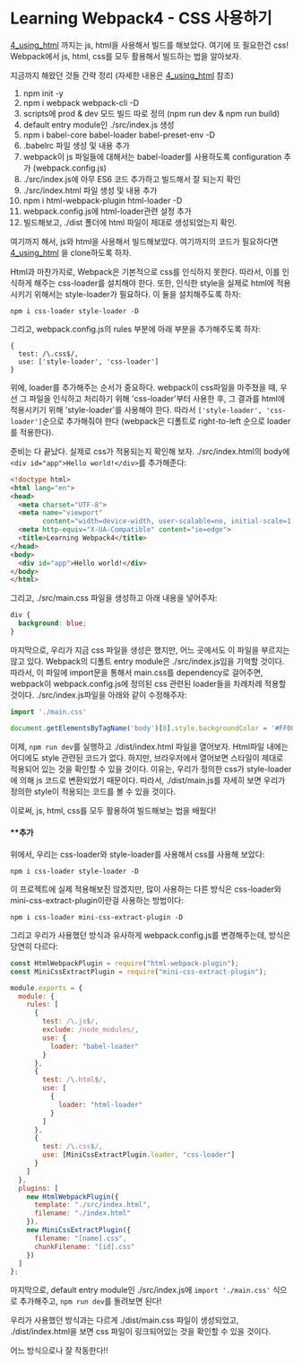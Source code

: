 # Learning Webpack4 - CSS 사용하기

[4_using_html](https://github.com/giantsol/Webpack4_101/tree/master/4_using_html)
까지는 js, html을 사용해서 빌드를 해보았다. 여기에 또 필요한건 css!
Webpack에서 js, html, css를 모두 활용해서 빌드하는 법을 알아보자.

지금까지 해왔던 것들 간략 정리 (자세한 내용은 [4_using_html](https://github.com/giantsol/Webpack4_101/tree/master/4_using_html) 참조)
1. npm init -y
2. npm i webpack webpack-cli -D
3. scripts에 prod & dev 모드 빌드 따로 정의 (npm run dev & npm run build)
4. default entry module인 ./src/index.js 생성
5. npm i babel-core babel-loader babel-preset-env -D
6. .babelrc 파일 생성 및 내용 추가
7. webpack이 js 파일들에 대해서는 babel-loader를 사용하도록 configuration 추가 (webpack.config.js)
8. ./src/index.js에 아무 ES6 코드 추가하고 빌드해서 잘 되는지 확인
9. ./src/index.html 파일 생성 및 내용 추가
10. npm i html-webpack-plugin html-loader -D
11. webpack.config.js에 html-loader관련 설정 추가
12. 빌드해보고, ./dist 폴더에 html 파일이 제대로 생성되었는지 확인.

여기까지 해서, js와 html을 사용해서 빌드해보았다. 여기까지의 코드가 필요하다면
[4_using_html](https://github.com/giantsol/Webpack4_101/tree/master/4_using_html)
을 clone하도록 하자.

Html과 마찬가지로, Webpack은 기본적으로 css를 인식하지 못한다. 따라서, 이를 인식하게
해주는 css-loader를 설치해야 한다. 또한, 인식한 style을 실제로 html에 적용시키기 위해서는
style-loader가 필요하다. 이 둘을 설치해주도록 하자:
```
npm i css-loader style-loader -D
```

그리고, webpack.config.js의 rules 부분에 아래 부분을 추가해주도록 하자:
```
{
  test: /\.css$/,
  use: ['style-loader', 'css-loader']
}
```

위에, loader를 추가해주는 순서가 중요하다. webpack이 css파일을 마주쳤을 때,
우선 그 파일을 인식하고 처리하기 위해 'css-loader'부터 사용한 후,
그 결과를 html에 적용시키기 위해 'style-loader'를 사용해야 한다.
따라서 ```['style-loader', 'css-loader']```순으로 추가해줘야 한다
(webpack은 디폴트로 right-to-left 순으로 loader를 적용한다).

준비는 다 끝났다. 실제로 css가 적용되는지 확인해 보자.
./src/index.html의 body에 ```<div id="app">Hello world!</div>```를 추가해준다:
```html
<!doctype html>
<html lang="en">
<head>
  <meta charset="UTF-8">
  <meta name="viewport"
        content="width=device-width, user-scalable=no, initial-scale=1.0, maximum-scale=1.0, minimum-scale=1.0">
  <meta http-equiv="X-UA-Compatible" content="ie=edge">
  <title>Learning Webpack4</title>
</head>
<body>
  <div id="app">Hello world!</div>
</body>
</html>
```

그리고, ./src/main.css 파일을 생성하고 아래 내용을 넣어주자:
```css
div {
  background: blue;
}
```

마지막으로, 우리가 지금 css 파일을 생성은 했지만, 어느 곳에서도 이 파일을 부르지는 않고 있다.
Webpack의 디폴트 entry module은 ./src/index.js임을 기억할 것이다.
따라서, 이 파일에 import문을 통해서 main.css를 dependency로 걸어주면,
webpack이 webpack.config.js에 정의된 css 관련된 loader들을 차례차례 적용할 것이다.
./src/index.js파일을 아래와 같이 수정해주자:
```js
import './main.css'

document.getElementsByTagName('body')[0].style.backgroundColor = '#FF0000';
```

이제, ```npm run dev```를 실행하고 ./dist/index.html 파일을 열어보자. Html파일 내에는
어디에도 style 관련된 코드가 없다. 하지만, 브라우저에서 열어보면 스타일이 제대로 적용되어
있는 것을 확인할 수 있을 것이다.
이유는, 우리가 정의한 css가 style-loader에 의해 js 코드로 변환되었기 때문이다.
따라서, ./dist/main.js를 자세히 보면 우리가 정의한 style이 적용되는 코드를 볼 수 있을 것이다.

이로써, js, html, css를 모두 활용하여 빌드해보는 법을 배웠다!


#### **추가
위에서, 우리는 css-loader와 style-loader를 사용해서 css를 사용해 보았다:
```
npm i css-loader style-loader -D
```

이 프로젝트에 실제 적용해보진 않겠지만, 많이 사용하는 다른 방식은
css-loader와 mini-css-extract-plugin이란걸 사용하는 방법이다:
```
npm i css-loader mini-css-extract-plugin -D
```

그리고 우리가 사용했던 방식과 유사하게 webpack.config.js를 변경해주는데, 방식은 당연히 다르다:
```js
const HtmlWebpackPlugin = require("html-webpack-plugin");
const MiniCssExtractPlugin = require("mini-css-extract-plugin");

module.exports = {
  module: {
    rules: [
      {
        test: /\.js$/,
        exclude: /node_modules/,
        use: {
          loader: "babel-loader"
        }
      },
      {
        test: /\.html$/,
        use: [
          {
            loader: "html-loader"
          }
        ]
      },
      {
        test: /\.css$/,
        use: [MiniCssExtractPlugin.loader, "css-loader"]
      }
    ]
  },
  plugins: [
    new HtmlWebpackPlugin({
      template: "./src/index.html",
      filename: "./index.html"
    }),
    new MiniCssExtractPlugin({
      filename: "[name].css",
      chunkFilename: "[id].css"
    })
  ]
};
```

마지막으로, default entry module인 ./src/index.js에 ```import './main.css'```
식으로 추가해주고, ```npm run dev```를 돌려보면 된다!

우리가 사용했던 방식과는 다르게 ./dist/main.css 파일이 생성되었고,
./dist/index.html을 보면 css 파일이 링크되어있는 것을 확인할 수 있을 것이다.

어느 방식으로나 잘 작동한다!!